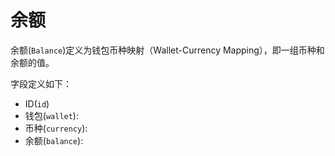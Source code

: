 # 余额

余额(`Balance`)定义为钱包币种映射（Wallet-Currency Mapping），即一组币种和余额的值。

字段定义如下：

- ID(`id`)
- 钱包(`wallet`):
- 币种(`currency`):
- 余额(`balance`): 

